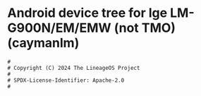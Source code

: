 # Android device tree for lge LM-G900N/EM/EMW (not TMO) (caymanlm)

```
#
# Copyright (C) 2024 The LineageOS Project
#
# SPDX-License-Identifier: Apache-2.0
#
```
